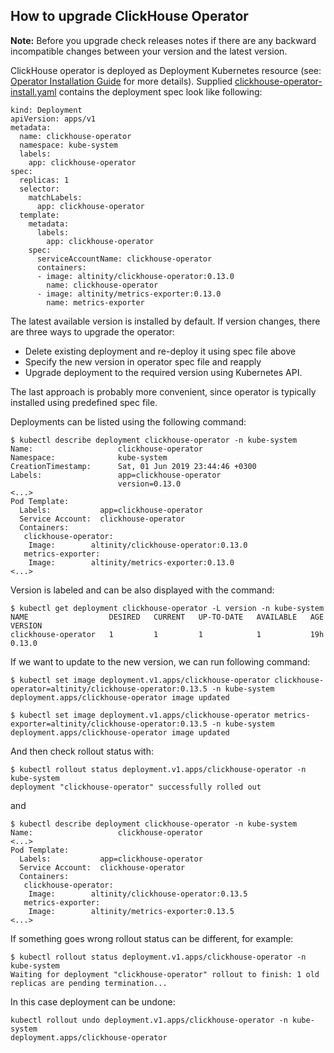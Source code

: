 ## How to upgrade ClickHouse Operator

**Note:** Before you upgrade check releases notes if there are any backward incompatible changes between your version and the latest version.

ClickHouse operator is deployed as Deployment Kubernetes resource (see: [Operator Installation Guide][operator_installation_details.md] for more details). 
Supplied [clickhouse-operator-install.yaml][clickhouse-operator-install.yaml] contains the deployment spec look like following:
```
kind: Deployment
apiVersion: apps/v1
metadata:
  name: clickhouse-operator
  namespace: kube-system
  labels:
    app: clickhouse-operator
spec:
  replicas: 1
  selector:
    matchLabels:
      app: clickhouse-operator
  template:
    metadata:
      labels:
        app: clickhouse-operator
    spec:
      serviceAccountName: clickhouse-operator
      containers:
      - image: altinity/clickhouse-operator:0.13.0
        name: clickhouse-operator
      - image: altinity/metrics-exporter:0.13.0
        name: metrics-exporter          
```
The latest available version is installed by default. If version changes, there are three ways to upgrade the operator:
* Delete existing deployment and re-deploy it using spec file above
* Specify the new version in operator spec file and reapply
* Upgrade deployment to the required version using Kubernetes API.

The last approach is probably more convenient, since operator is typically installed using predefined spec file.

Deployments can be listed using the following command:
```
$ kubectl describe deployment clickhouse-operator -n kube-system
Name:                   clickhouse-operator
Namespace:              kube-system
CreationTimestamp:      Sat, 01 Jun 2019 23:44:46 +0300
Labels:                 app=clickhouse-operator
                        version=0.13.0
<...>
Pod Template:
  Labels:           app=clickhouse-operator
  Service Account:  clickhouse-operator
  Containers:
   clickhouse-operator:
    Image:        altinity/clickhouse-operator:0.13.0
   metrics-exporter:
    Image:        altinity/metrics-exporter:0.13.0
<...>
```
Version is labeled and can be also displayed with the command:
```
$ kubectl get deployment clickhouse-operator -L version -n kube-system
NAME                  DESIRED   CURRENT   UP-TO-DATE   AVAILABLE   AGE       VERSION
clickhouse-operator   1         1         1            1           19h       0.13.0
```

If we want to update to the new version, we can run following command:
  
```
$ kubectl set image deployment.v1.apps/clickhouse-operator clickhouse-operator=altinity/clickhouse-operator:0.13.5 -n kube-system
deployment.apps/clickhouse-operator image updated

$ kubectl set image deployment.v1.apps/clickhouse-operator metrics-exporter=altinity/clickhouse-operator:0.13.5 -n kube-system
deployment.apps/clickhouse-operator image updated

```
  
And then check rollout status with:
```
$ kubectl rollout status deployment.v1.apps/clickhouse-operator -n kube-system
deployment "clickhouse-operator" successfully rolled out
```

and
```
$ kubectl describe deployment clickhouse-operator -n kube-system
Name:                   clickhouse-operator
<...>
Pod Template:
  Labels:           app=clickhouse-operator
  Service Account:  clickhouse-operator
  Containers:
   clickhouse-operator:
    Image:        altinity/clickhouse-operator:0.13.5
   metrics-exporter:
    Image:        altinity/metrics-exporter:0.13.5
<...>
```

If something goes wrong rollout status can be different, for example:
```
$ kubectl rollout status deployment.v1.apps/clickhouse-operator -n kube-system
Waiting for deployment "clickhouse-operator" rollout to finish: 1 old replicas are pending termination...
```

In this case deployment can be undone:
```
kubectl rollout undo deployment.v1.apps/clickhouse-operator -n kube-system
deployment.apps/clickhouse-operator
```

[operator_installation_details.md]: ./operator_installation_details.md
[clickhouse-operator-install.yaml]: ../deploy/operator/clickhouse-operator-install.yaml
